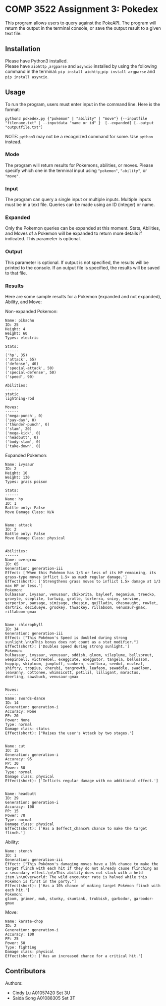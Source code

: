 # COMP 3522 Assignment 3: Pokedex
This program allows users to query against the [PokeAPI](https://pokeapi.co/). The program will return the 
output in the terminal console, or save the output result to a given text file.  

## Installation
Please have Python3 installed.  
Please have `aiohttp` ,`argparse` and `asyncio` installed by using the following command in the terminal:
`pip install aiohttp`,`pip install argparse`
and `pip install asyncio`.


## Usage
To run the program, users must enter input in the command line. Here is the format:

`python3 pokedex.py {"pokemon" | "ability" | "move"} {--inputfile "filename.txt" | --inputdata "name or id" } 
[--expanded] [--output "outputfile.txt"]`

NOTE: `python3` may not be a recognized command for some. Use `python` instead. 

### Mode
The program will return results for Pokemons, abilities, or moves. Please specify which one in the terminal input using
`"pokemon"`, `"ability"`, or `"move"`.

### Input
The program can query a single input or multiple inputs. Multiple inputs must be in a text file. 
Queries can be made using an ID (integer) or name.

### Expanded
Only the Pokemon queries can be expanded at this moment. Stats, Abilities, and Moves of a Pokemon will be expanded to return
more details if indicated. This parameter is optional. 

### Output
This parameter is optional. If output is not specified, the results will be printed to the console. If an output
file is specified, the results will be saved to that file.

### Results
Here are some sample results for a Pokemon (expanded and not expanded), Ability, and Move:


Non-expanded Pokemon:
```
Name: pikachu
ID: 25
Height: 4
Weight: 60
Types: electric 

Stats:
------
('hp', 35)
('attack', 55)
('defense', 40)
('special-attack', 50)
('special-defense', 50)
('speed', 90)

Abilities:
------
static
lightning-rod

Moves:
------
('mega-punch', 0)
('pay-day', 0)
('thunder-punch', 0)
('slam', 20)
('mega-kick', 0)
('headbutt', 0)
('body-slam', 0)
('take-down', 0)
```

Expanded Pokemon:
```
Name: ivysaur
ID: 2
Height: 10
Weight: 130
Types: grass poison 

Stats:
------
Name: hp
ID: 1
Battle only: False
Move Damage Class: N/A


Name: attack
ID: 2
Battle only: False
Move Damage Class: physical


Abilities:
------
Name: overgrow
ID: 65
Generation: generation-iii
Effect: ['When this Pokémon has 1/3 or less of its HP remaining, its grass-type moves inflict 1.5× as much regular damage.']
Effect(short): ['Strengthens grass moves to inflict 1.5× damage at 1/3 max HP or less.']
Pokemon:
bulbasaur, ivysaur, venusaur, chikorita, bayleef, meganium, treecko, grovyle, sceptile, turtwig, grotle, torterra, snivy, servine, serperior, pansage, simisage, chespin, quilladin, chesnaught, rowlet, dartrix, decidueye, grookey, thwackey, rillaboom, venusaur-gmax, rillaboom-gmax


Name: chlorophyll
ID: 34
Generation: generation-iii
Effect: ["This Pokémon's Speed is doubled during strong sunlight.\n\nThis bonus does not count as a stat modifier."]
Effect(short): ['Doubles Speed during strong sunlight.']
Pokemon:
bulbasaur, ivysaur, venusaur, oddish, gloom, vileplume, bellsprout, weepinbell, victreebel, exeggcute, exeggutor, tangela, bellossom, hoppip, skiploom, jumpluff, sunkern, sunflora, seedot, nuzleaf, shiftry, tropius, cherubi, tangrowth, leafeon, sewaddle, swadloon, leavanny, cottonee, whimsicott, petilil, lilligant, maractus, deerling, sawsbuck, venusaur-gmax


Moves:
------
Name: swords-dance
ID: 14
Generation: generation-i
Accuracy: None
PP: 20
Power: None
Type: normal
Damage class: status
Effect(short): ["Raises the user's Attack by two stages."]


Name: cut
ID: 15
Generation: generation-i
Accuracy: 95
PP: 30
Power: 50
Type: normal
Damage class: physical
Effect(short): ['Inflicts regular damage with no additional effect.']


Name: headbutt
ID: 29
Generation: generation-i
Accuracy: 100
PP: 15
Power: 70
Type: normal
Damage class: physical
Effect(short): ['Has a $effect_chance% chance to make the target flinch.']
```


Ability:
```
Name: stench
ID: 1
Generation: generation-iii
Effect: ["This Pokémon's damaging moves have a 10% chance to make the target flinch with each hit if they do not already cause flinching as a secondary effect.\n\nThis ability does not stack with a held item.\n\nOverworld: The wild encounter rate is halved while this Pokémon is first in the party."]
Effect(short): ['Has a 10% chance of making target Pokémon flinch with each hit.']
Pokemon:
gloom, grimer, muk, stunky, skuntank, trubbish, garbodor, garbodor-gmax
```

Move:
```
Name: karate-chop
ID: 2
Generation: generation-i
Accuracy: 100
PP: 25
Power: 50
Type: fighting
Damage class: physical
Effect(short): ['Has an increased chance for a critical hit.']
```

## Contributors
Authors: 
* Cindy Lu   A01057420   Set 3U
* Saida Song A01088305   Set 3T
